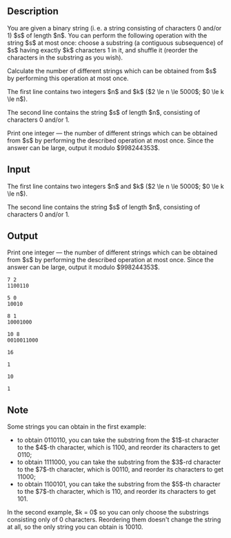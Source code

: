 ## Description

<div><p>You are given a binary string (i. e. a string consisting of characters <span class="tex-font-style-tt">0</span> and/or <span class="tex-font-style-tt">1</span>) $s$ of length $n$. You can perform the following operation with the string $s$ <span class="tex-font-style-bf">at most once</span>: choose a substring (a contiguous subsequence) of $s$ having <span class="tex-font-style-bf">exactly</span> $k$ characters <span class="tex-font-style-tt">1</span> in it, and shuffle it (reorder the characters in the substring as you wish).</p><p>Calculate the number of different strings which can be obtained from $s$ by performing this operation at most once.</p></div><div class="input-specification"><p>The first line contains two integers $n$ and $k$ ($2 \le n \le 5000$; $0 \le k \le n$).</p><p>The second line contains the string $s$ of length $n$, consisting of characters <span class="tex-font-style-tt">0</span> and/or <span class="tex-font-style-tt">1</span>.</p></div><div class="output-specification"><p>Print one integer — the number of different strings which can be obtained from $s$ by performing the described operation at most once. Since the answer can be large, output it modulo $998244353$.</p></div>

## Input

<p>The first line contains two integers $n$ and $k$ ($2 \le n \le 5000$; $0 \le k \le n$).</p><p>The second line contains the string $s$ of length $n$, consisting of characters <span class="tex-font-style-tt">0</span> and/or <span class="tex-font-style-tt">1</span>.</p>

## Output

<p>Print one integer — the number of different strings which can be obtained from $s$ by performing the described operation at most once. Since the answer can be large, output it modulo $998244353$.</p>





```input1
7 2
1100110
```




```input2
5 0
10010
```




```input3
8 1
10001000
```




```input4
10 8
0010011000
```




```output1
16
```




```output2
1
```




```output3
10
```




```output4
1
```



## Note

<p>Some strings you can obtain in the first example:</p><ul> <li> to obtain <span class="tex-font-style-tt">0110110</span>, you can take the substring from the $1$-st character to the $4$-th character, which is <span class="tex-font-style-tt">1100</span>, and reorder its characters to get <span class="tex-font-style-tt">0110</span>; </li><li> to obtain <span class="tex-font-style-tt">1111000</span>, you can take the substring from the $3$-rd character to the $7$-th character, which is <span class="tex-font-style-tt">00110</span>, and reorder its characters to get <span class="tex-font-style-tt">11000</span>; </li><li> to obtain <span class="tex-font-style-tt">1100101</span>, you can take the substring from the $5$-th character to the $7$-th character, which is <span class="tex-font-style-tt">110</span>, and reorder its characters to get <span class="tex-font-style-tt">101</span>. </li></ul><p>In the second example, $k = 0$ so you can only choose the substrings consisting only of <span class="tex-font-style-tt">0</span> characters. Reordering them doesn't change the string at all, so the only string you can obtain is <span class="tex-font-style-tt">10010</span>.</p>
